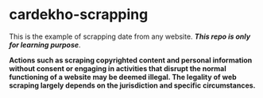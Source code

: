 # cardekho-scrapping


This is the example of scrapping date from any website. **_This repo is only for learning purpose_**.

**Actions such as scraping copyrighted content and personal information without consent or engaging in activities that disrupt the normal functioning of a website may be deemed illegal. The legality of web scraping largely depends on the jurisdiction and specific circumstances.**
